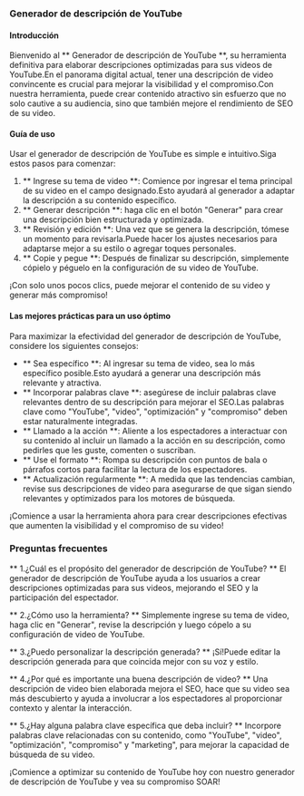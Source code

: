 ### Generador de descripción de YouTube

#### Introducción
Bienvenido al ** Generador de descripción de YouTube **, su herramienta definitiva para elaborar descripciones optimizadas para sus videos de YouTube.En el panorama digital actual, tener una descripción de video convincente es crucial para mejorar la visibilidad y el compromiso.Con nuestra herramienta, puede crear contenido atractivo sin esfuerzo que no solo cautive a su audiencia, sino que también mejore el rendimiento de SEO de su video.

#### Guía de uso
Usar el generador de descripción de YouTube es simple e intuitivo.Siga estos pasos para comenzar:

1. ** Ingrese su tema de video **: Comience por ingresar el tema principal de su video en el campo designado.Esto ayudará al generador a adaptar la descripción a su contenido específico.
2. ** Generar descripción **: haga clic en el botón "Generar" para crear una descripción bien estructurada y optimizada.
3. ** Revisión y edición **: Una vez que se genera la descripción, tómese un momento para revisarla.Puede hacer los ajustes necesarios para adaptarse mejor a su estilo o agregar toques personales.
4. ** Copie y pegue **: Después de finalizar su descripción, simplemente cópielo y péguelo en la configuración de su video de YouTube.

¡Con solo unos pocos clics, puede mejorar el contenido de su video y generar más compromiso!

#### Las mejores prácticas para un uso óptimo
Para maximizar la efectividad del generador de descripción de YouTube, considere los siguientes consejos:

- ** Sea específico **: Al ingresar su tema de video, sea lo más específico posible.Esto ayudará a generar una descripción más relevante y atractiva.
- ** Incorporar palabras clave **: asegúrese de incluir palabras clave relevantes dentro de su descripción para mejorar el SEO.Las palabras clave como "YouTube", "video", "optimización" y "compromiso" deben estar naturalmente integradas.
- ** Llamado a la acción **: Aliente a los espectadores a interactuar con su contenido al incluir un llamado a la acción en su descripción, como pedirles que les guste, comenten o suscriban.
- ** Use el formato **: Rompa su descripción con puntos de bala o párrafos cortos para facilitar la lectura de los espectadores.
- ** Actualización regularmente **: A medida que las tendencias cambian, revise sus descripciones de video para asegurarse de que sigan siendo relevantes y optimizados para los motores de búsqueda.

¡Comience a usar la herramienta ahora para crear descripciones efectivas que aumenten la visibilidad y el compromiso de su video!

### Preguntas frecuentes

** 1.¿Cuál es el propósito del generador de descripción de YouTube? **
El generador de descripción de YouTube ayuda a los usuarios a crear descripciones optimizadas para sus videos, mejorando el SEO y la participación del espectador.

** 2.¿Cómo uso la herramienta? **
Simplemente ingrese su tema de video, haga clic en "Generar", revise la descripción y luego cópelo a su configuración de video de YouTube.

** 3.¿Puedo personalizar la descripción generada? **
¡Sí!Puede editar la descripción generada para que coincida mejor con su voz y estilo.

** 4.¿Por qué es importante una buena descripción de video? **
Una descripción de video bien elaborada mejora el SEO, hace que su video sea más descubierto y ayuda a involucrar a los espectadores al proporcionar contexto y alentar la interacción.

** 5.¿Hay alguna palabra clave específica que deba incluir? **
Incorpore palabras clave relacionadas con su contenido, como "YouTube", "video", "optimización", "compromiso" y "marketing", para mejorar la capacidad de búsqueda de su video.

¡Comience a optimizar su contenido de YouTube hoy con nuestro generador de descripción de YouTube y vea su compromiso SOAR!